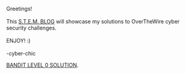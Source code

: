 Greetings!
<br>
<br>
This <a href="https://cyber-chic.github.io/overthewiresolutions">S.T.E.M. BLOG</a> will showcase my solutions to OverTheWire cyber security challenges.
<br>
<br>
ENJOY! :)
<br>
<br>
-cyber-chic
<p><a href="https://cyber-chic.github.io/overthewiresolutions/banditlevel0.html">BANDIT LEVEL 0 SOLUTION</a>.</p>
